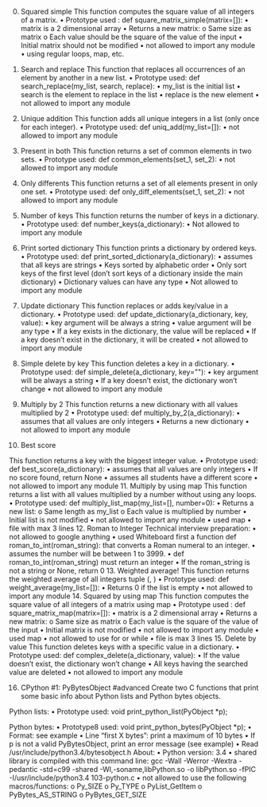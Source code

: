 0. Squared simple
This function computes the square value of all integers of a matrix.
•	Prototype used : def square_matrix_simple(matrix=[]):
•	matrix is a 2 dimensional array
•	Returns a new matrix:
o	Same size as matrix
o	Each value should be the square of the value of the input
•	Initial matrix should not be modified
•	not allowed to import any module
•	using regular loops, map, etc.

1. Search and replace
This function that replaces all occurrences of an element by another in a new list.
•	Prototype used: def search_replace(my_list, search, replace):
•	my_list is the initial list
•	search is the element to replace in the list
•	replace is the new element
•	not allowed to import any module
2. Unique addition
This function adds all unique integers in a list (only once for each integer).
•	Prototype used: def uniq_add(my_list=[]):
•	not allowed to import any module
3. Present in both
This function returns a set of common elements in two sets.
•	Prototype used: def common_elements(set_1, set_2):
•	not allowed to import any module
4. Only differents
This function returns a set of all elements present in only one set.
•	Prototype used: def only_diff_elements(set_1, set_2):
•	not allowed to import any module
5. Number of keys
This  function returns the number of keys in a dictionary.
•	Prototype used: def number_keys(a_dictionary):
•	Not allowed to import any module
6. Print sorted dictionary
This function prints a dictionary by ordered keys.
•	Prototype used: def print_sorted_dictionary(a_dictionary):
•	assumes that all keys are strings
•	Keys sorted by alphabetic order
•	Only sort keys of the first level (don’t sort keys of a dictionary inside the main dictionary)
•	Dictionary values can have any type
•	Not allowed to import any module
7. Update dictionary
This function replaces or adds key/value in a dictionary.
•	Prototype used: def update_dictionary(a_dictionary, key, value):
•	key argument will be always a string
•	value argument will be any type
•	If a key exists in the dictionary, the value will be replaced
•	If a key doesn’t exist in the dictionary, it will be created
•	not allowed to import any module
8. Simple delete by key
This function deletes a key in a dictionary.
•	Prototype used: def simple_delete(a_dictionary, key=""):
•	key argument will be always a string
•	If a key doesn’t exist, the dictionary won’t change
•	not allowed to import any module
9. Multiply by 2
This  function returns a new dictionary with all values multiplied by 2
•	Prototype used: def multiply_by_2(a_dictionary):
•	assumes that all values are only integers
•	Returns a new dictionary
•	not allowed to import any module
10. Best score

This function returns a key with the biggest integer value.
•	Prototype used: def best_score(a_dictionary):
•	assumes that all values are only integers
•	If no score found, return None
•	assumes all students have a different score
•	not allowed to import any module
11. Multiply by using map
This function returns a list with all values multiplied by a number without using any loops.
•	Prototype used: def multiply_list_map(my_list=[], number=0):
•	Returns a new list:
o	Same length as my_list
o	Each value is multiplied by number
•	Initial list is not modified
•	not allowed to import any module
•	used map
•	file with max 3 lines
12. Roman to Integer
Technical interview preparation:
•	not allowed to google anything
•	used Whiteboard first
a function def roman_to_int(roman_string): that converts a Roman numeral to an integer.
•	assumes the number will be between 1 to 3999.
•	def roman_to_int(roman_string) must return an integer
•	If the roman_string is not a string or None, return 0
13. Weighted average!
This  function returns the weighted average of all integers tuple (<score>, <weight>)
•	Prototype used: def weight_average(my_list=[]):
•	Returns 0 if the list is empty
•	not allowed to import any module
14. Squared by using map
This  function computes the square value of all integers of a matrix using map
•	Prototype used : def square_matrix_map(matrix=[]):
•	matrix is a 2 dimensional array
•	Returns a new matrix:
o	Same size as matrix
o	Each value is the square of the value of the input
•	Initial matrix is not modified
•	not allowed to import any module
•	used map
•	not allowed to use for or while
•	file is max 3 lines
15. Delete by value
This function deletes keys with a specific value in a dictionary.
•	Prototype used: def complex_delete(a_dictionary, value):
•	If the value doesn’t exist, the dictionary won’t change
•	All keys having the searched value are deleted
•	not allowed to import any module


16. CPython #1: PyBytesObject
#advanced
Create two C functions that print some basic info about Python lists and Python bytes objects.

Python lists:
•	Prototype used: void print_python_list(PyObject *p);

Python bytes:
•	Prototype8 used: void print_python_bytes(PyObject *p);
•	Format: see example
•	Line “first X bytes”: print a maximum of 10 bytes
•	If p is not a valid PyBytesObject, print an error message (see example)
•	Read /usr/include/python3.4/bytesobject.h
About:
•	Python version: 3.4
•	shared library is compiled with this command line: gcc -Wall -Werror -Wextra -pedantic -std=c99 -shared -Wl,-soname,libPython.so -o libPython.so -fPIC -I/usr/include/python3.4 103-python.c
•	not allowed to use the following macros/functions:
o	Py_SIZE
o	Py_TYPE
o	PyList_GetItem
o	PyBytes_AS_STRING
o	PyBytes_GET_SIZE

